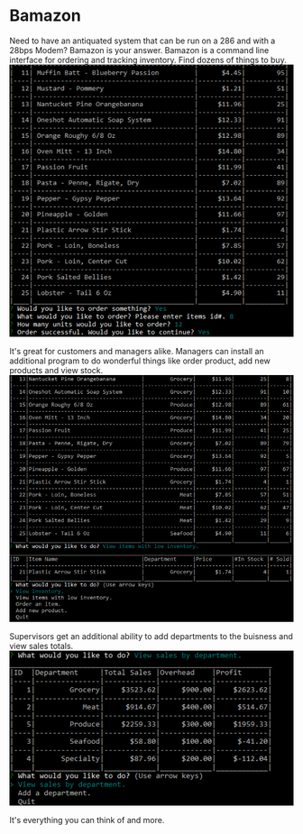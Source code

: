 # Bamazon

Need to have an antiquated system that can be run on a 286 and with a 28bps Modem?  Bamazon is your answer. 
Bamazon is a command line interface for ordering and tracking inventory. Find dozens of things to buy. 
![Bamazon Customer View](screenshots/customer.png)

It's great for customers and managers alike.  Managers can install an additional program to do wonderful things like order product, add new products and view stock. 
![Bamazon Manager View](screenshots/manager.png)

Supervisors get an additional ability to add departments to the buisness and view sales totals. 
![Supervisor View](screenshots/supervisor.png)

It's everything you can think of and more. 
